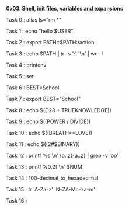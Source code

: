 **0x03. Shell, init files, variables and expansions**


Task 0 : alias ls="rm *"

Task 1 : echo "hello $USER"

Task 2 : export PATH=$PATH:/action

Task 3 : echo $PATH | tr -s ':' '\n' | wc -l

Task 4 : printenv

Task 5 : set

Task 6 : BEST=School

Task 7 : export BEST="School"

Task 8 : echo $((128 + TRUEKNOWLEDGE))

Task 9 : echo $((POWER / DIVIDE))

Task 10 : echo $((BREATH**LOVE))

Task 11 : echo $((2#$BINARY))

Task 12 : printf %s'\n' {a..z}{a..z} | grep -v 'oo'

Task 13 : printf %0.2f'\n' $NUM 

Task 14 : 100-decimal_to_hexadecimal

Task 15 : tr 'A-Za-z' 'N-ZA-Mn-za-m'

Task 16 : 
